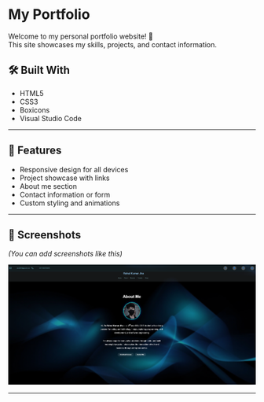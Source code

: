 # My Portfolio

Welcome to my personal portfolio website! 👋  
This site showcases my skills, projects, and contact information.

## 🛠️ Built With

- HTML5
- CSS3
- Boxicons
- Visual Studio Code

---

## 📁 Features

- Responsive design for all devices
- Project showcase with links
- About me section
- Contact information or form
- Custom styling and animations

---

## 📸 Screenshots

*(You can add screenshots like this)*

![Portfolio Screenshot](assets/SS.png)

---
